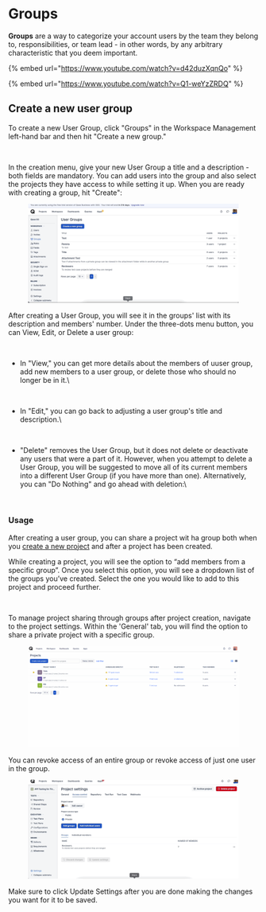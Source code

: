 # Groups

**Groups** are a way to categorize your account users by the team they belong to, responsibilities, or team lead - in other words, by any arbitrary characteristic that you deem important.



{% embed url="https://www.youtube.com/watch?v=d42duzXqnQo" %}

{% embed url="https://www.youtube.com/watch?v=Q1-weYzZRDQ" %}

## Create a new user group <a href="#h_d3cf064d98" id="h_d3cf064d98"></a>

To create a new User Group, click "Groups" in the Workspace Management left-hand bar and then hit "Create a new group."

<figure><img src="https://qase.intercom-attachments-7.com/i/o/597357797/94284f92e195596ea1b71fb0/VOiKAZx_CeojtNiVIrLgUjkRD6Yr6fjjtwh9Uibwk16aGyVWrVMB3pXs88gBcm6u05Vh3CPORZi_wW8w04CZdgnYtwWkPJbY_-hLn-WXBy9ELrvSmuhgo9XN-Flu-3ilxSakZsCXTtuUSY9E_MtiIpR3_uzw0oBBv7X1sOxPl681zz64eUuMevDS" alt=""><figcaption></figcaption></figure>

In the creation menu, give your new User Group a title and a description - both fields are mandatory. You can add users into the group and also select the projects they have access to while setting it up. When you are ready with creating a group, hit "Create":

<figure><img src="../../.gitbook/assets/gif (2).gif" alt=""><figcaption></figcaption></figure>

After creating a User Group, you will see it in the groups' list with its description and members' number. Under the three-dots menu button, you can View, Edit, or Delete a user group:

<figure><img src="https://qase.intercom-attachments-7.com/i/o/597357949/8538f9bc1a4431ca577300ba/eb4cF7ZTLDPy1EJKLEoJwaGkq3W-tZ0xz7dtMiJtfFG1GNk7o9f0mt2kmDDxUHHcq2vpcpIh76ZWldz98pMN2WKLl9Yy48FL0y1bS8b9ShvcRYOniweNIW8rUya-XFf1PJzkvpt48EJA4N1lmCbraF6HpCmCvwjEevB6vM2ZdBvrmTXSgejIj340" alt=""><figcaption></figcaption></figure>

*   In "View," you can get more details about the members of uuser group, add new members to a user group, or delete those who should no longer be in it.\




    <figure><img src="https://qase.intercom-attachments-7.com/i/o/597358047/30479e5d0baa8b3fa0e888ac/1lhFlqrWQCUmFMT5OFdzxXCd4qSUjlXJOoonpmyKcLiJk8V6rZGJLf6iscaU1xYBqFSiMGrxaMyWYRzrqnkH7FNjG7utJsaRCNMhE513dNUXpY2dYHldDcK5SuZGjLqS_-l7j94GoO_4INKwD3MG9CyzKjezbbcP55KE_OvD9t6Phrsc8QlG8BnW" alt=""><figcaption></figcaption></figure>
*   In "Edit," you can go back to adjusting a user group's title and description.\


    <figure><img src="https://qase.intercom-attachments-7.com/i/o/597358119/600697ad905db63d81e6cf5b/1NpC5NCv7UFgsq9-fwSl6X8ODMMjd49kRwMrJ1e8qElPmpt9UV_Y-KhCVT_zRuyHgHwtmKZluIqeaJQUcCKAPbWYi4ZmTklqvHxGcaqxqqIwJ7kFtrGTYxHl10e4zkNBt8O8MvV7jmNNws2o_6rGD1A4QFK32GsVyvtPbVoDzqDz6lU3swkhmwdH" alt=""><figcaption></figcaption></figure>
*   "Delete" removes the User Group, but it does not delete or deactivate any users that were a part of it. However, when you attempt to delete a User Group, you will be suggested to move all of its current members into a different User Group (if you have more than one). Alternatively, you can "Do Nothing" and go ahead with deletion:\




    <figure><img src="https://qase.intercom-attachments-7.com/i/o/597358199/27377497cbb0cb8524ca2e1d/xK6Ghod8lv_5Idu20qK97w9SAxZ-M2A6wZECjewwDvU9NIJMA84ldT17UDF2VmHp1V2SEvhee_Yoij8Ziuefsbp18mPaZVeBj43piAv-B8HdKTv1BR14x5YxynXUZyQ4gCNdCT14QcXqOAhKTfvk46F6BqUoxCyROYHYgj-JLGigawNt9AHsnBQ7" alt=""><figcaption></figcaption></figure>

### Usage <a href="#h_cdd781ca0e" id="h_cdd781ca0e"></a>

After creating a user group, you can share a project wit ha group both when you [create a new project](https://docs.qase.io/general/get-started-with-the-qase-platform/create-a-project) and after a project has been created.

While creating a project, you will see the option to “add members from a specific group”. Once you select this option, you will see a dropdown list of the groups you’ve created. Select the one you would like to add to this project and proceed further.

<figure><img src="https://qase.intercom-attachments-7.com/i/o/597358330/5e55f27aa5f971e54349da50/pnevlnNY8OrxgcNmIufMHpknpFUHWJrrDG1NJCwbqZfBXjQKLzSB6U7dj6L3lL74AIREAPMOgXNgRiew3hz8GyzCwtFU7lcXiQZErwz64PbofLXG8f_UyWgsZXBR3g5pKSxEqrgRoXjTO8XjSnWP2bpMRt0t00wHm9U5UxsdphUBveu4RYe8iZjQVg" alt=""><figcaption></figcaption></figure>

To manage project sharing through groups after project creation, navigate to the project settings. Within the 'General' tab, you will find the option to share a private project with a specific group.

<figure><img src="../../.gitbook/assets/Share project - group.gif" alt=""><figcaption></figcaption></figure>

You can revoke access of an entire group or revoke access of just one user in the group.

<figure><img src="../../.gitbook/assets/gif (1).gif" alt=""><figcaption></figcaption></figure>

Make sure to click Update Settings after you are done making the changes you want for it to be saved.
